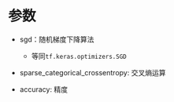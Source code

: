 # 参数 

- sgd：随机梯度下降算法
    - 等同`tf.keras.optimizers.SGD`
    
- sparse_categorical_crossentropy: 交叉熵运算
- accuracy: 精度